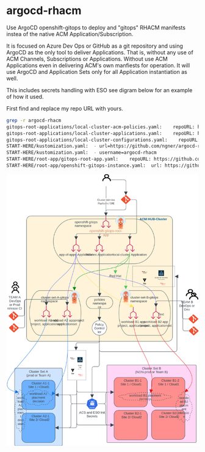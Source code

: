 # argocd-rhacm
Use ArgoCD openshift-gitops to deploy and "gitops" RHACM manifests instea of the native ACM Application/Subscription.

It is focused on Azure Dev Ops or GitHub as a git repository and using ArgoCD as the only tool to deliver Applications.  That is, without any use of ACM Channels, Subscriptions or Applications.  Without use ACM Applications even in delivering ACM's own manfiests for operation.  It will use ArgoCD and Application Sets only for all Application instantiation as well.

This includes secrets handling with ESO see digram below for an example of how it used.

First find and replace my repo URL with yours.

``` bash
grep -r argocd-rhacm
gitops-root-applications/local-cluster-acm-policies.yaml:    repoURL: https://github.com/ngner/argocd-rhacm.git
gitops-root-applications/local-cluster-applications.yaml:    repoURL: https://github.com/ngner/argocd-rhacm.git
gitops-root-applications/local-cluster-configurations.yaml:    repoURL: https://github.com/ngner/argocd-rhacm.git
START-HERE/kustomization.yaml:  - url=https://github.com/ngner/argocd-rhacm.git
START-HERE/kustomization.yaml:  - username=argocd-rhacm
START-HERE/root-app/gitops-root-app.yaml:    repoURL: https://github.com/ngner/argocd-rhacm.git
START-HERE/root-app/openshift-gitops-instance.yaml:  url: https://github.com/ngner/argocd-rhacm.git

```

![Example Use Case ](pictures/image.png)